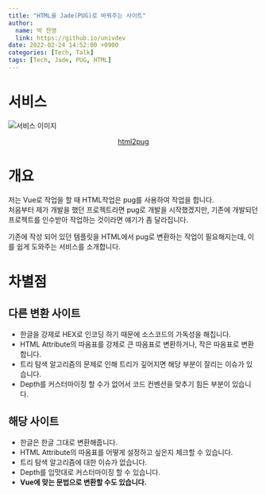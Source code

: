 ```yaml
---
title: "HTML을 Jade(PUG)로 바꿔주는 사이트"
author:
  name: 박 찬영
  link: https://github.io/univdev
date: 2022-02-24 14:52:00 +0900
categories: [Tech, Talk]
tags: [Tech, Jade, PUG, HTML]
---
```

# 서비스
![서비스 이미지][이미지]
<p style="text-align: center;">
  <a href="https://html2pug.vercel.app/">html2pug</a>
</p>

# 개요
저는 Vue로 작업을 할 때 HTML작업은 pug를 사용하여 작업을 합니다.  
처음부터 제가 개발을 했던 프로젝트라면 pug로 개발을 시작했겠지만, 기존에 개발되던 프로젝트를 인수받아 작업하는 것이라면 얘기가 좀 달라집니다.

기존에 작성 되어 있던 템플릿을 HTML에서 pug로 변환하는 작업이 필요해지는데, 이를 쉽게 도와주는 서비스를 소개합니다.
# 차별점
## 다른 변환 사이트
- 한글을 강제로 HEX로 인코딩 하기 때문에 소스코드의 가독성을 해칩니다.
- HTML Attribute의 따옴표를 강제로 큰 따옴표로 변환하거나, 작은 따옴표로 변환합니다.
- 트리 탐색 알고리즘의 문제로 인해 트리가 깊어지면 해당 부분이 잘리는 이슈가 있습니다.
- Depth를 커스터마이징 할 수가 없어서 코드 컨벤션을 맞추기 힘든 부분이 있습니다.
## 해당 사이트
- 한글은 한글 그대로 변환해줍니다.
- HTML Attribute의 따옴표를 어떻게 설정하고 싶은지 체크할 수 있습니다.
- 트리 탐색 알고리즘에 대한 이슈가 없습니다.
- Depth를 입맛대로 커스터마이징 할 수 있습니다.
- **Vue에 맞는 문법으로 변환할 수도 있습니다.**

[서비스]: https://html2pug.vercel.app/
[이미지]: https://firebasestorage.googleapis.com/v0/b/univdev-github-io.appspot.com/o/html_to_pug.png?alt=media&token=7adb51bd-eeed-434e-bde2-2c46786fda85
